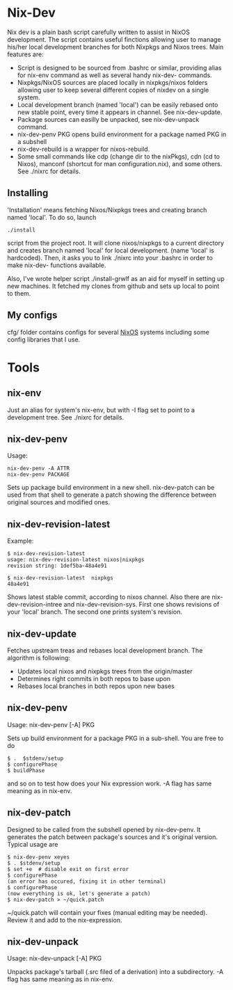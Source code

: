 Nix-Dev
=======

Nix dev is a plain bash script carefully written to assist in NixOS development.
The script contains useful finctions allowing user to manage his/her local
development branches for both Nixpkgs and Nixos trees. Main features are:

* Script is designed to be sourced from .bashrc or similar, providing alias for
  nix-env command as well as several handy nix-dev- commands.
* Nixpkgs/NixOS sources are placed locally in nixpkgs/nixos folders allowing
  user to keep several different copies of nixdev on a single system.
* Local development branch (named 'local') can be easily rebased onto
  new stable point, every time it appears in channel. See nix-dev-update.
* Package sources can easilly be unpacked, see nix-dev-unpack command.
* nix-dev-penv PKG opens build environment for a package named PKG in a subshell
* nix-dev-rebuild is a wrapper for nixos-rebuild.
* Some small commands like cdp (change dir to the nixPkgs), cdn (cd to Nixos),
  manconf (shortcut for man configuration.nix), and some others. See ./nixrc for
  details.

Installing
----------

'Installation' means fetching Nixos/Nixpkgs trees and creating branch named
'local'. To do so, launch

    ./install

script from the project root. It will clone nixos/nixpkgs to a current directory
and creates branch named 'local' for local development. (name 'local' is
hardcoded). Then, it asks you to link ./nixrc into  your .bashrc in order to
make nix-dev- functions available.

Also, I've wrote helper script ./install-grwlf as an aid for myself in setting
up new machines. It fetched my clones from github and sets up local to point to
them.

My configs
----------

cfg/ folder contains configs for several [NixOS](http://www.nixos.org) systems
including some config libraries that I use.

Tools
=====

nix-env
-------
Just an alias for system's nix-env, but with -I flag set to point to a
development tree. See ./nixrc for details.

nix-dev-penv
------------
Usage:

    nix-dev-penv -A ATTR
    nix-dev-penv PACKAGE

Sets up package build environment in a new shell. nix-dev-patch can be used from that shell to generate
a patch showing the difference between original sources and modified ones.

nix-dev-revision-latest
-----------------------
Example:

    $ nix-dev-revision-latest 
    usage: nix-dev-revision-latest nixos|nixpkgs
    revision string: 1def5ba-48a4e91

    $ nix-dev-revision-latest  nixpkgs
    48a4e91

Shows latest stable commit, according to nixos channel. Also there are
nix-dev-revision-intree and nix-dev-revision-sys. First one shows revisions of
your 'local' branch. The second one prints system's revision.

nix-dev-update
--------------
Fetches upstream treas and rebases local development branch. The algorithm is
following:
* Updates local nixos and nixpkgs trees from the origin/master
* Determines right commits in both repos to base upon
* Rebases local branches in both repos upon new bases

nix-dev-penv
------------
Usage: nix-dev-penv [-A] PKG

Sets up build environment for a package PKG in a sub-shell. You are free to do

    $ .  $stdenv/setup
    $ configurePhase
    $ buildPhase

and so on to test how does your Nix expression work. -A flag has same meaning as
in nix-env.

nix-dev-patch
-------------
Designed to be called from the subshell opened by nix-dev-penv. It generates the
patch between package's sources and it's original version. Typical usage are

    $ nix-dev-penv xeyes
    $ . $stdenv/setup
    $ set +e  # disable exit on first error
    $ configurePhase
    (an error has occured, fixing it in other terminal)
    $ configurePhase
    (now everything is ok, let's generate a patch)
    $ nix-dev-patch > ~/quick.patch

~/quick.patch will contain your fixes (manual editing may be needed). Review it
and add to the nix-expression.

nix-dev-unpack
--------------
Usage: nix-dev-unpack [-A] PKG

Unpacks package's tarball (.src filed of a derivation) into a subdirectory. -A
flag has same meaning as in nix-env.


